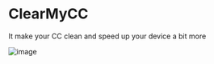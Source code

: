 # ClearMyCC
It make your CC clean and speed up your device a bit more

![image](https://github.com/cann66dev/ClearMyCC/assets/49042417/a5c8a687-9da0-46b1-a782-095d17e339b6)
